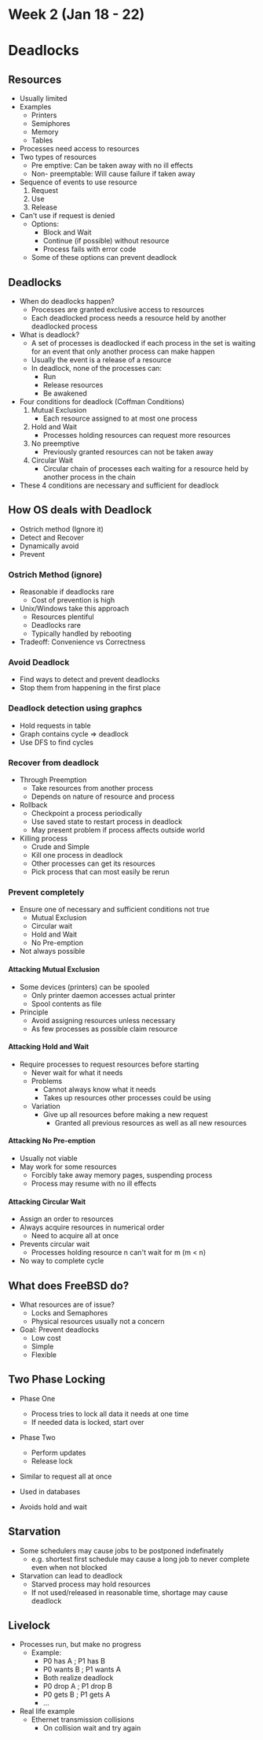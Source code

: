 # Week 2 (Jan 18 - 22)

# Deadlocks

## Resources

* Usually limited
* Examples
	* Printers
	* Semiphores
	* Memory
	* Tables
* Processes need access to resources
* Two types of resources
	* Pre emptive: Can be taken away with no ill effects
	* Non- preemptable: Will cause failure if taken away
* Sequence of events to use resource
	1. Request
	2. Use
	3. Release
* Can't use if request is denied
	* Options:
		* Block and Wait
		* Continue (if possible) without resource
		* Process fails with error code
	* Some of these options can prevent deadlock

## Deadlocks

* When do deadlocks happen?
	* Processes are granted exclusive access to resources
	* Each deadlocked process needs a resource held by another deadlocked process
* What is deadlock?
	* A set of processes is deadlocked if each process in the set is waiting for an event that only another process can make happen
	* Usually the event is a release of a resource
	* In deadlock, none of the processes can:
		* Run
		* Release resources
		* Be awakened
* Four conditions for deadlock (Coffman Conditions)
	1. Mutual Exclusion
		* Each resource assigned to at most one process
	2. Hold and Wait
		* Processes holding resources can request more resources
	3. No preemptive
		* Previously granted resources can not be taken away
	4. Circular Wait
		* Circular chain of processes each waiting for a resource held by another process in the chain
* These 4 conditions are necessary and sufficient for deadlock

## How OS deals with Deadlock

* Ostrich method (Ignore it)
* Detect and Recover
* Dynamically avoid
* Prevent

### Ostrich Method (ignore)

* Reasonable if deadlocks rare
	* Cost of prevention is high
* Unix/Windows take this approach
	* Resources plentiful
	* Deadlocks rare
	* Typically handled by rebooting
* Tradeoff: Convenience vs Correctness

### Avoid Deadlock

* Find ways to detect and prevent deadlocks
* Stop them from happening in the first place

### Deadlock detection using graphcs

* Hold requests in table
* Graph contains cycle => deadlock
* Use DFS to find cycles

### Recover from deadlock

* Through Preemption
	* Take resources from another process
	* Depends on nature of resource and process
* Rollback
	* Checkpoint a process periodically
	* Use saved state to restart process in deadlock
	* May present problem if process affects outside world
* Killing process
	* Crude and Simple
	* Kill one process in deadlock
	* Other processes can get its resources
	* Pick process that can most easily be rerun

### Prevent completely

* Ensure one of necessary and sufficient conditions not true
	* Mutual Exclusion
	* Circular wait
	* Hold and Wait
	* No Pre-emption
* Not always possible

#### Attacking Mutual Exclusion

* Some devices (printers) can be spooled
	* Only printer daemon accesses actual printer
	* Spool contents as file
* Principle
	* Avoid assigning resources unless necessary
	* As few processes as possible claim resource

#### Attacking Hold and Wait

* Require processes to request resources before starting
	* Never wait for what it needs
	* Problems
		* Cannot always know what it needs
		* Takes up resources other processes could be using
	* Variation
		* Give up all resources before making a new request
			* Granted all previous resources as well as all new resources

#### Attacking No Pre-emption

* Usually not viable
* May work for some resources
	* Forcibly take away memory pages, suspending process
	* Process may resume with no ill effects

#### Attacking Circular Wait

* Assign an order to resources
* Always acquire resources in numerical order
	* Need to acquire all at once
* Prevents circular wait
	* Processes holding resource n can't wait for m (m < n)
* No way to complete cycle

## What does FreeBSD do?

* What resources are of issue?
	* Locks and Semaphores
	* Physical resources usually not a concern
* Goal: Prevent deadlocks
	* Low cost
	* Simple
	* Flexible

## Two Phase Locking

* Phase One
	* Process tries to lock all data it needs at one time
	* If needed data is locked, start over
* Phase Two
	* Perform updates
	* Release lock
* Similar to request all at once
* Used in databases

* Avoids hold and wait

## Starvation

* Some schedulers may cause jobs to be postponed indefinately
	* e.g. shortest first schedule may cause a long job to never complete even when not blocked
* Starvation can lead to deadlock
	* Starved process may hold resources
	* If not used/released in reasonable time, shortage may cause deadlock

## Livelock

* Processes run, but make no progress
	* Example:
		* P0 has A ; P1 has B
		* P0 wants B ; P1 wants A
		* Both realize deadlock
		* P0 drop A ; P1 drop B
		* P0 gets B ; P1 gets A
		* ...
* Real life example
	* Ethernet transmission collisions
		* On collision wait and try again



